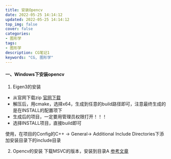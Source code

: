 ```yaml
---
title: 安装Opencv
date: 2022-05-25 14:14:12
updated: 2022-05-25 14:14:12
top_img: false
cover: false
categories:
- 图形学
tags: 
- 图形学
description: CG笔记1
keywords: "CG, 图形学"
---
```


#### 一、Windows下安装opencv

1. Eigen3的安装
* 从官网下载zip
[官网下载](https://eigen.tuxfamily.org/index.php?title=Main_Page)
* 解压后，用cmake，选择x64，生成到任意的build路径即可，注意最终生成的是在INSTALL的配置项下
* 生成后的项目，一定要用管理员权限打开！！！ 
* 选择INSTALL项目，直接build即可

使用，在项目的Config的C++ -> General-> Additional Include Directories下添加安装目录下的include目录

2. Opencv的安装
下载MSVC的版本，安装到目录A
[参考文章](https://towardsdatascience.com/install-and-configure-opencv-4-2-0-in-windows-10-vc-d132c52063a1)

